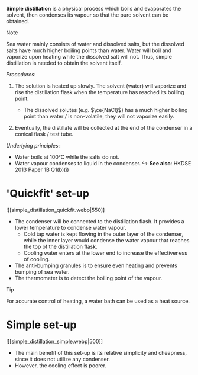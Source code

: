 **Simple distillation** is a <span class="hi-blue">physical process</span> which boils and evaporates the solvent, then condenses its vapour so that the pure solvent can be obtained.

> [!note]
> Sea water mainly consists of water and dissolved salts, but the dissolved salts have much higher boiling points than water. Water will boil and vaporize upon heating while the dissolved salt will not. Thus, simple distillation is needed to obtain the solvent itself.

*Procedures*:
1. The solution is <span class="hi-green">heated up slowly</span>. The solvent (water) will vaporize and rise the distillation flask when the temperature has reached its boiling point.
	- The dissolved solutes (e.g. $\ce{NaCl}$) has a much higher boiling point than water / is non-volatile, they will not vaporize easily.

2. Eventually, the <span class="hi-blue">distillate</span> will be collected at the end of the condenser in a conical flask / test tube.

*Underlying principles*:
- Water boils at 100°C while the salts do not.
- Water vapour condenses to liquid in the condenser.
↪ **See also**: HKDSE 2013 Paper 1B Q1(b)(i)

# 'Quickfit' set-up
![[simple_distillation_quickfit.webp|550]]
- The <span class="hi-blue">condenser</span> will be connected to the distillation flash. It provides a lower temperature to condense water vapour.
	- Cold tap water is kept flowing in the outer layer of the condenser, while the inner layer would condense the water vapour that reaches the top of the distillation flask.
	- Cooling water <span class="hi-green">enters at the lower end</span> to increase the effectiveness of cooling.
- The <span class="hi-blue">anti-bumping granules</span> is to ensure <span class="hi-green">even heating and prevents bumping</span> of sea water.
- The <span class="hi-blue">thermometer</span> is to <span class="hi-blue">detect the boiling point</span> of the vapour.

> [!tip]
> For accurate control of heating, a <span class="hi-blue">water bath</span> can be used as a heat source.

# Simple set-up
![[simple_distillation_simple.webp|500]]
- The main benefit of this set-up is its relative simplicity and cheapness, since it does not utilize any condenser.
- However, the cooling effect is poorer.
